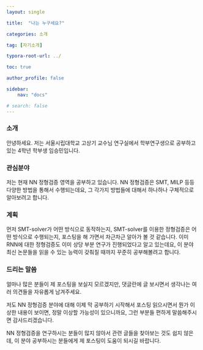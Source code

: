 ```yaml
---
layout: single

title:  "나는 누구세요?"

categories: 소개

tag: [자기소개]

typora-root-url: ../

toc: true

author_profile: false

sidebar:
    nav: "docs"

# search: false
---
```




### 소개

안녕하세요. 저는 서울시립대학교 고상기 교수님 연구실에서 학부연구생으로 공부하고 있는 4학년 학부생 임승민입니다.



### 관심분야

저는 현재 NN 정형검증 영역을 공부하고 있습니다. NN 정형검증은  SMT, MILP 등등 다양한 방법을 통해서 수행되는데요, 그 각가지 방법들에 대해서 하나하나 구체적으로 알아보려고 합니다.



### 계획

먼저 SMT-solver가 어떤 방식으로 동작하는지, SMT-solver를 이용한 정형검증은 어떤 방식으로 수행되는지, 포스팅을 해 가면서 차근차근 알아가 볼 것 같습니다. 이미 RNN에 대한 정형검증도 이미 상당 부분 연구가 진행되었다고 알고 있는데요, 이 분야 최신 논문들을 읽을 수 있는 능력이 갖춰질 때까지 꾸준히 공부해볼려고 합니다.



### 드리는 말씀

얼마나 많은 분들이 제 포스팅을 보실지 모르겠지만, 댓글란에 글 보시면서 생각나는 여러 의견들을 자유롭게 남겨주세요.

저도 NN 정형검증 분야에 대해 이제 막 공부하기 시작해서 포스팅 읽으시면서 뭔가 이상한 내용이 보이면, 정말 이상할 가능성이 있으니까요, 그런 부분들 편하게 말씀해주시면 감사드리겠습니다.

NN 정형검증을 연구하시는 분들이 많지 않아서 관련 글들을 찾아보는 것도 쉽지 않은데, 이 분야 공부하시는 분들에게 제 포스팅이 도움이 되시길 바랍니다.
